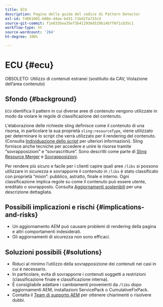 ```yaml
---
title: ECU
description: Pagina della guida del codice di Pattern Detector
exl-id: fd061001-b00e-44ae-bd31-71bd2fa733cd
source-git-commit: f1e833bea35ef3b412936d529b14bff6f1cb35c1
workflow-type: ht
source-wordcount: '264'
ht-degree: 100%

---
```


# ECU {#ecu}

OBSOLETO: Utilizzo di contenuti estranei (sostituito da CAV, Violazione dell’area contenuto)

## Sfondo {#background}

`ECU` identifica il pattern in cui diverse aree di contenuto vengono utilizzate in modo da violare le regole di classificazione del contenuto.

L’elaborazione delle richieste sling definisce come il contenuto di una risorsa, in particolare la sua proprietà `sling:resourceType`, viene utilizzato per determinare lo script che verrà utilizzato per il rendering del contenuto. (Consulta [Individuazione dello script](https://experienceleague.adobe.com/docs/experience-manager-65/developing/introduction/the-basics.html?lang=it#locating-the-script) per ulteriori informazioni). Sling fornisce anche tecniche per accedere e unire le risorse tramite “sovrapposizioni” e “sovrascritture”. Sono descritti come parte di [Sling Resource Merger](https://experienceleague.adobe.com/docs/experience-manager-65/developing/platform/sling-resource-merger.html?lang=it) e [Sovrapposizioni](https://experienceleague.adobe.com/docs/experience-manager-65/developing/platform/overlays.html?lang=it).

Per rendere più sicuro e facile per i clienti capire quali aree `/libs` si possono utilizzare in sicurezza e sovrapporre il contenuto in `/libs` è stato classificato con proprietà “mixin”: pubblico, astratto, finale e interno. Ogni classificazione implica regole su come il contenuto può essere utente, ereditato o sovrapposto. Consulta [Aggiornamenti sostenibili](https://experienceleague.adobe.com/docs/experience-manager-65/deploying/upgrading/sustainable-upgrades.html?lang=it) per una descrizione dettagliata.

## Possibili implicazioni e rischi {#implications-and-risks}

* Un aggiornamento AEM può causare problemi di rendering della pagina e altri comportamenti indesiderati.
* Gli aggiornamenti di sicurezza non sono efficaci.

## Soluzioni possibili {#solutions}

* Riduci al minimo l’utilizzo della sovrapposizione dei contenuti nei casi in cui è necessario.
* In particolare, evita di sovrapporre i contenuti soggetti a restrizioni (classificazione finale e classificazione interna).
* È consigliabile adattare i cambiamenti provenienti da `/libs` dopo aggiornamenti AEM, installazioni ServicePack o CumulativeFixPack.
* Contatta il [Team di supporto AEM](https://helpx.adobe.com/it/enterprise/using/support-for-experience-cloud.html) per ottenere chiarimenti o risolvere dubbi.
